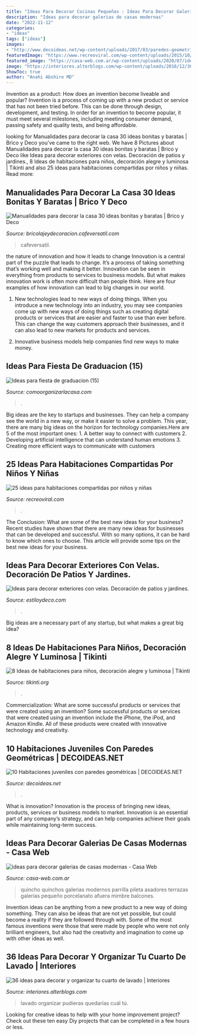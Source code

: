 ```yaml
---
title: "Ideas Para Decorar Cocinas Pequeñas : Ideas Para Decorar Galerias De Casas Modernas"
description: "Ideas para decorar galerias de casas modernas"
date: "2022-11-12"
categories:
- "ideas"
tags: ["ideas"]
images:
- "http://www.decoideas.net/wp-content/uploads/2017/03/paredes-geometricas-1.jpg"
featuredImage: "https://www.recreoviral.com/wp-content/uploads/2015/10/Creativas-habitaciones-compartidas-por-niños-y-niñas-20.jpg"
featured_image: "https://casa-web.com.ar/wp-content/uploads/2020/07/ideas-para-decorar-galerias-de-casas-modernas.jpg"
image: "https://interiores.alterblogs.com/wp-content/uploads/2016/12/36-ideas-para-decorar-y-organizar-tu-cuarto-de-lavado-03.jpg"
ShowToc: true
author: "Anahi Abshire MD"
---
```



Invention as a product: How does an invention become liveable and popular?
Invention is a process of coming up with a new product or service that has not been tried before. This can be done through design, development, and testing. In order for an invention to become popular, it must meet several milestones, including meeting consumer demand, passing safety and quality tests, and being affordable.

	

		
looking for Manualidades para decorar la casa 30 ideas bonitas y baratas | Brico y Deco you've came to the right web. We have 8 Pictures about Manualidades para decorar la casa 30 ideas bonitas y baratas | Brico y Deco like Ideas para decorar exteriores con velas. Decoración de patios y jardines., 8 Ideas de habitaciones para niños, decoración alegre y luminosa | Tikinti and also 25 ideas para habitaciones compartidas por niños y niñas. Read more:
		
    
## Manualidades Para Decorar La Casa 30 Ideas Bonitas Y Baratas | Brico Y Deco

<img loading=lazy src="https://bricolajeydecoracion.cafeversatil.com/wp-content/uploads/2016/10/005-42.jpg" onerror="this.onerror=null;this.src='https://tse4.mm.bing.net/th?id=OIP.pIGa9XgI_O6L1HbLODpuugHaJ4&amp;pid=15.1';" alt="Manualidades para decorar la casa 30 ideas bonitas y baratas | Brico y Deco">

_Source: bricolajeydecoracion.cafeversatil.com_

>cafeversatil. 

	

the nature of innovation and how it leads to change
Innovation is a central part of the puzzle that leads to change. It’s a process of taking something that’s working well and making it better. Innovation can be seen in everything from products to services to business models. But what makes innovation work is often more difficult than people think. Here are four examples of how innovation can lead to big changes in our world.
1) New technologies lead to new ways of doing things. When you introduce a new technology into an industry, you may see companies come up with new ways of doing things such as creating digital products or services that are easier and faster to use than ever before. This can change the way customers approach their businesses, and it can also lead to new markets for products and services.

2) Innovative business models help companies find new ways to make money.

    
## Ideas Para Fiesta De Graduacion (15)

<img loading=lazy src="https://comoorganizarlacasa.com/wp-content/uploads/2016/05/Ideas-para-fiesta-de-graduacion-15.jpg" onerror="this.onerror=null;this.src='https://tse2.mm.bing.net/th?id=OIP.9dOjyxse0ulPpwoQvoSDsgHaKe&amp;pid=15.1';" alt="Ideas para fiesta de graduacion (15)">

_Source: comoorganizarlacasa.com_

>. 

	

Big ideas are the key to startups and businesses. They can help a company see the world in a new way, or make it easier to solve a problem. This year, there are many big ideas on the horizon for technology companies.Here are 5 of the most important ones: 1. A better way to connect with customers 2. Developing artificial intelligence that can understand human emotions 3. Creating more efficient ways to communicate with customers 
    
## 25 Ideas Para Habitaciones Compartidas Por Niños Y Niñas

<img loading=lazy src="https://www.recreoviral.com/wp-content/uploads/2015/10/Creativas-habitaciones-compartidas-por-niños-y-niñas-20.jpg" onerror="this.onerror=null;this.src='https://tse4.mm.bing.net/th?id=OIP.-Ts-U_rcLPJoeXxO7y8MzAHaE8&amp;pid=15.1';" alt="25 ideas para habitaciones compartidas por niños y niñas">

_Source: recreoviral.com_

>. 

	

The Conclusion: What are some of the best new ideas for your business?
Recent studies have shown that there are many new ideas for businesses that can be developed and successful. With so many options, it can be hard to know which ones to choose. This article will provide some tips on the best new ideas for your business.

    
## Ideas Para Decorar Exteriores Con Velas. Decoración De Patios Y Jardines.

<img loading=lazy src="https://www.estiloydeco.com/wp-content/uploads/2020/03/decorar-exteriores-con-velas-11.jpg" onerror="this.onerror=null;this.src='https://tse1.mm.bing.net/th?id=OIP.jWDBd90NLEpO7hTGWq_SzQHaKV&amp;pid=15.1';" alt="Ideas para decorar exteriores con velas. Decoración de patios y jardines.">

_Source: estiloydeco.com_

>. 

	

Big ideas are a necessary part of any startup, but what makes a great big idea? 

    
## 8 Ideas De Habitaciones Para Niños, Decoración Alegre Y Luminosa | Tikinti

<img loading=lazy src="http://tikinti.org/wp-content/uploads/2014/08/habitaciones-de-niños-tikinti-1-684x1024.jpg" onerror="this.onerror=null;this.src='https://tse4.mm.bing.net/th?id=OIP.w75_kvrwJxNDEcxQIXYe_wHaLF&amp;pid=15.1';" alt="8 Ideas de habitaciones para niños, decoración alegre y luminosa | Tikinti">

_Source: tikinti.org_

>. 

	

Commercialization: What are some successful products or services that were created using an invention?
Some successful products or services that were created using an invention include the iPhone, the iPod, and Amazon Kindle. All of these products were created with innovative technology and creativity.

    
## 10 Habitaciones Juveniles Con Paredes Geométricas | DECOIDEAS.NET

<img loading=lazy src="http://www.decoideas.net/wp-content/uploads/2017/03/paredes-geometricas-1.jpg" onerror="this.onerror=null;this.src='https://tse3.mm.bing.net/th?id=OIP.vU3PbbYH8yPgsrdgsHofgAHaJ_&amp;pid=15.1';" alt="10 Habitaciones juveniles con paredes geométricas | DECOIDEAS.NET">

_Source: decoideas.net_

>. 

	

What is innovation?
Innovation is the process of bringing new ideas, products, services or business models to market. Innovation is an essential part of any company’s strategy, and can help companies achieve their goals while maintaining long-term success.

    
## Ideas Para Decorar Galerias De Casas Modernas - Casa Web

<img loading=lazy src="https://casa-web.com.ar/wp-content/uploads/2020/07/ideas-para-decorar-galerias-de-casas-modernas.jpg" onerror="this.onerror=null;this.src='https://tse3.mm.bing.net/th?id=OIP.mnkjVZL4nj6okAaazEMMSwAAAA&amp;pid=15.1';" alt="ideas para decorar galerias de casas modernas - Casa Web">

_Source: casa-web.com.ar_

>quincho quinchos galerias modernos parrilla pileta asadores terrazas galerías pequeño porcelanato afuera mimbre balcones. 

	

Invention ideas can be anything from a new product to a new way of doing something. They can also be ideas that are not yet possible, but could become a reality if they are followed through with. Some of the most famous inventions were those that were made by people who were not only brilliant engineers, but also had the creativity and imagination to come up with other ideas as well.

    
## 36 Ideas Para Decorar Y Organizar Tu Cuarto De Lavado | Interiores

<img loading=lazy src="https://interiores.alterblogs.com/wp-content/uploads/2016/12/36-ideas-para-decorar-y-organizar-tu-cuarto-de-lavado-03.jpg" onerror="this.onerror=null;this.src='https://tse1.mm.bing.net/th?id=OIP.p6y16Fn4g0tbHhF7j8UGuAHaLH&amp;pid=15.1';" alt="36 ideas para decorar y organizar tu cuarto de lavado | Interiores">

_Source: interiores.alterblogs.com_

>lavado organizar pudieras quedarías cuál tú. 

	

Looking for creative ideas to help with your home improvement project? Check out these ten easy Diy projects that can be completed in a few hours or less.

